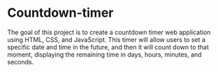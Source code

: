 # Countdown-timer
The goal of this project is to create a countdown timer web application using HTML, CSS, and JavaScript. This timer will allow users to set a specific date and time in the future, and then it will count down to that moment, displaying the remaining time in days, hours, minutes, and seconds.
